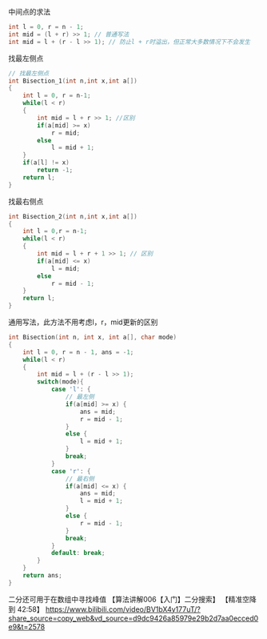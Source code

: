 中间点的求法
```C
int l = 0, r = n - 1;
int mid = (l + r) >> 1; // 普通写法
int mid = l + (r - l >> 1); // 防止l + r时溢出，但正常大多数情况下不会发生

```
找最左侧点
```C
// 找最左侧点
int Bisection_1(int n,int x,int a[])
{
    int l = 0, r = n-1;
    while(l < r)
    {
        int mid = l + r >> 1; //区别
        if(a[mid] >= x)
            r = mid;
        else
            l = mid + 1;
    }
    if(a[l] != x)
        return -1;
    return l;
}
```
找最右侧点
```C
int Bisection_2(int n,int x,int a[])
{
    int l = 0,r = n-1;
    while(l < r)
    {
        int mid = l + r + 1 >> 1; // 区别
        if(a[mid] <= x) 
            l = mid;
        else
            r = mid - 1;
    }
    return l;
}
```

通用写法，此方法不用考虑l，r，mid更新的区别
```C
int Bisection(int n, int x, int a[], char mode)
{
	int l = 0, r = n - 1, ans = -1;
	while(l < r)
	{
		int mid = l + (r - l >> 1);
		switch(mode){
			case 'l': {
				// 最左侧
				if(a[mid] >= x) {
					ans = mid;
					r = mid - 1;
				}
				else {
					l = mid + 1;
				}
				break;
			}
			case 'r': {
				// 最右侧
				if(a[mid] <= x) {
					ans = mid;
					l = mid + 1;
				}
				else {
					r = mid - 1;
				}
				break;
			}
			default: break;
		}
	}
	return ans;
}
```
二分还可用于在数组中寻找峰值
【算法讲解006【入门】二分搜索】 【精准空降到 42:58】 https://www.bilibili.com/video/BV1bX4y177uT/?share_source=copy_web&vd_source=d9dc9426a85979e29b2d7aa0ecced0e9&t=2578